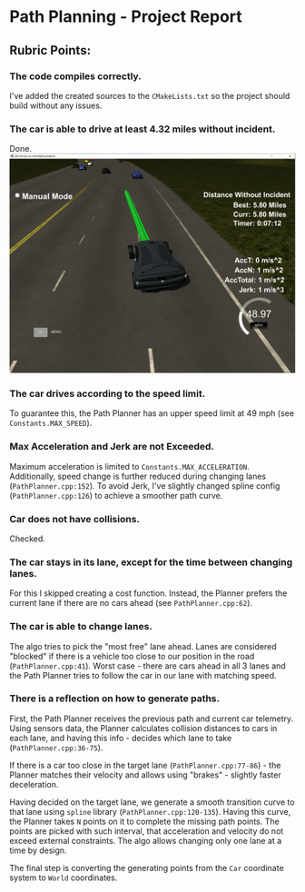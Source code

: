 # Path Planning - Project Report

## Rubric Points:
### The code compiles correctly.
I've added the created sources to the `CMakeLists.txt` so the project should build without any issues.
### The car is able to drive at least 4.32 miles without incident.
Done.
<img src="./doc-resources/miles-driven.png">
### The car drives according to the speed limit.
To guarantee this, the Path Planner has an upper speed limit at 49 mph (see `Constants.MAX_SPEED`).
### Max Acceleration and Jerk are not Exceeded.
Maximum acceleration is limited to `Constants.MAX_ACCELERATION`. Additionally, speed change is further reduced during 
changing lanes (`PathPlanner.cpp:152`). To avoid Jerk, I've slightly changed spline config (`PathPlanner.cpp:126`)
to achieve a smoother path curve. 
### Car does not have collisions.
Checked.
### The car stays in its lane, except for the time between changing lanes.
For this I skipped creating a cost function. Instead, the Planner prefers the current lane if there are 
no cars ahead (see `PathPlanner.cpp:62`).
### The car is able to change lanes.
The algo tries to pick the "most free" lane ahead. Lanes are considered "blocked" if there is a vehicle too close to our
position in the road (`PathPlanner.cpp:41`). Worst case - there are cars ahead in all 3 lanes and the Path Planner 
tries to follow the car in our lane with matching speed.
### There is a reflection on how to generate paths.
First, the Path Planner receives the previous path and current car telemetry.
Using sensors data, the Planner calculates collision distances to cars in each lane, and having this info - 
decides which lane to take (`PathPlanner.cpp:36-75`).

If there is a car too close in the target lane (`PathPlanner.cpp:77-86`) - the Planner matches their velocity and allows 
using "brakes" - slightly faster deceleration. 

Having decided on the target lane, we generate a smooth transition curve to that lane using `spline` library
(`PathPlanner.cpp:120-135`). Having this curve, the Planner takes `N` points on it to complete the missing path points.
The points are picked with such interval, that acceleration and velocity do not exceed external constraints.
The algo allows changing only one lane at a time by design.

The final step is converting the generating points from the `Car` coordinate system to `World` coordinates. 


